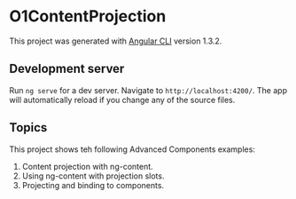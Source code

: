 # O1ContentProjection

This project was generated with [Angular CLI](https://github.com/angular/angular-cli) version 1.3.2.

## Development server

Run `ng serve` for a dev server. Navigate to `http://localhost:4200/`. The app will automatically reload if you change any of the source files.

## Topics

This project shows teh following Advanced Components examples:
1. Content projection with ng-content.
2. Using ng-content with projection slots.
3. Projecting and binding to components.
